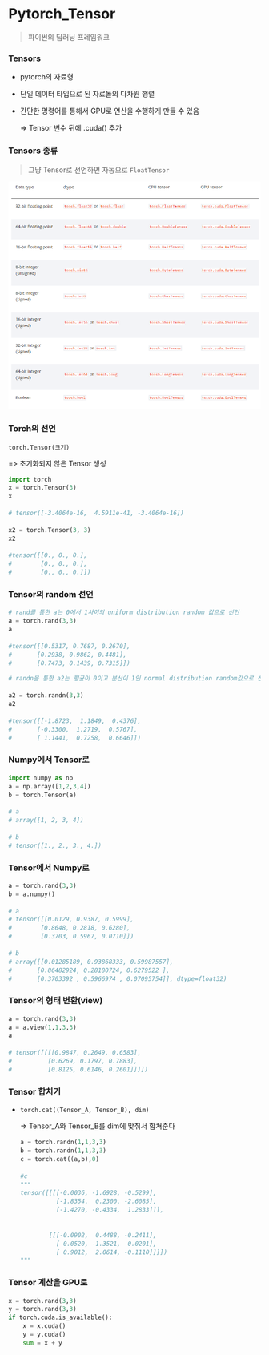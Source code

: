 

# Pytorch_Tensor

> 파이썬의 딥러닝 프레임워크



### Tensors

- pytorch의 자료형

- 단일 데이터 타입으로 된 자료돌의 다차원 행렬

- 간단한 명령어를 통해서 GPU로 연산을 수행하게 만들 수 있음

  => Tensor 변수 뒤에 .cuda() 추가



### Tensors 종류

> 그냥 Tensor로 선언하면 자동으로 `FloatTensor`



![image-20200625224549419](image-20200625224549419.png)



### Torch의 선언

`torch.Tensor(크기)`

=> 초기화되지 않은 Tensor 생성

```python
import torch
x = torch.Tensor(3)
x

# tensor([-3.4064e-16,  4.5911e-41, -3.4064e-16])

x2 = torch.Tensor(3, 3)
x2

#tensor([[0., 0., 0.],
#        [0., 0., 0.],
#        [0., 0., 0.]])
```



### Tensor의 random 선언

```python
# rand를 통한 a는 0에서 1사이의 uniform distribution random 값으로 선언
a = torch.rand(3,3)
a

#tensor([[0.5317, 0.7687, 0.2670],
#       [0.2938, 0.9862, 0.4481],
#       [0.7473, 0.1439, 0.7315]])
```



```python
# randn을 통한 a2는 평균이 0이고 분산이 1인 normal distribution random값으로 선언

a2 = torch.randn(3,3)
a2

#tensor([[-1.8723,  1.1849,  0.4376],
#       [-0.3300,  1.2719,  0.5767],
#       [ 1.1441,  0.7258,  0.6646]])

```





### Numpy에서 Tensor로

```python
import numpy as np
a = np.array([1,2,3,4])
b = torch.Tensor(a)

# a
# array([1, 2, 3, 4])

# b
# tensor([1., 2., 3., 4.])
```



### Tensor에서 Numpy로

```python
a = torch.rand(3,3)
b = a.numpy()

# a
# tensor([[0.0129, 0.9387, 0.5999],
#        [0.8648, 0.2818, 0.6280],
#        [0.3703, 0.5967, 0.0710]])

# b
# array([[0.01285189, 0.93868333, 0.59987557],
#       [0.86482924, 0.28180724, 0.6279522 ],
#       [0.3703392 , 0.5966974 , 0.07095754]], dtype=float32)
```



### Tensor의 형태 변환(view)

```python
a = torch.rand(3,3)
a = a.view(1,1,3,3)
a

# tensor([[[[0.9847, 0.2649, 0.6583],
#          [0.6269, 0.1797, 0.7883],
#          [0.8125, 0.6146, 0.2601]]]])
```



### Tensor 합치기

- `torch.cat((Tensor_A, Tensor_B), dim)`

  => Tensor_A와 Tensor_B를 dim에 맞춰서 합쳐준다

  ```python
  a = torch.randn(1,1,3,3)
  b = torch.randn(1,1,3,3)
  c = torch.cat((a,b),0)
  
  #c
  """
  tensor([[[[-0.0036, -1.6928, -0.5299],
            [-1.8354,  0.2300, -2.6085],
            [-1.4270, -0.4334,  1.2833]]],
  
  
          [[[-0.0902,  0.4488, -0.2411],
            [ 0.0520, -1.3521,  0.0201],
            [ 0.9012,  2.0614, -0.1110]]]])
  """
  ```

  

### Tensor 계산을 GPU로

```python
x = torch.rand(3,3)
y = torch.rand(3,3)
if torch.cuda.is_available():
    x = x.cuda()
    y = y.cuda()
    sum = x + y
```



### 